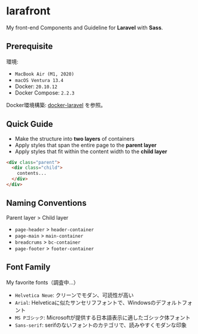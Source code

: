 # larafront

My front-end Components and Guideline for **Laravel** with **Sass**.

## Prerequisite

環境: 

- `MacBook Air (M1, 2020)`
- `macOS Ventura 13.4`
- Docker: `20.10.12`
- Docker Compose: `2.2.3`

Docker環境構築: [docker-laravel](https://github.com/rk-techs/docker-laravel) を参照。

## Quick Guide

- Make the structure into **two layers** of containers
- Apply styles that span the entire page to the **parent layer**
- Apply styles that fit within the content width to the **child layer**

```html
<div class="parent">
  <div class="child">
    contents...
  </div>
</div>
```

## Naming Conventions

Parent layer > Child layer

- `page-header` > `header-container`
- `page-main`   > `main-container`
- `breadcrums`  > `bc-container`
- `page-footer` > `footer-container`

## Font Family

My favorite fonts（調査中...）

- `Helvetica Neue`: クリーンでモダン、可読性が高い
- `Arial`: Helveticaに似たサンセリフフォントで、Windowsのデフォルトフォント
- `MS Pゴシック`: Microsoftが提供する日本語表示に適したゴシック体フォント
- `Sans-serif`: serifのないフォントのカテゴリで、読みやすくモダンな印象
